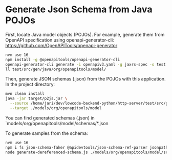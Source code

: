 # Generate Json Schema from Java POJOs
First, locate Java model objects (POJOs). For example, generate them from OpenAPI specification using openapi-generator-cli:
https://github.com/OpenAPITools/openapi-generator
```bash
nvm use 16
npm install -g @openapitools/openapi-generator-cli
openapi-generator-cli generate -i openapiv3.yaml -g jaxrs-spec -o test
ll test/src/gen/java/org/openapitools/model/
```
Then, generate JSON schemas (.json) from the POJOs with this application. In the project directory:

```bash
mvn clean install
java -jar target/p2js.jar \
  --source /home/jari/dev/lowcode-backend-python/http-server/test/src/gen/java/org/openapitools/model/ \
  --target ./models/org/openapitools/model
```
You can find generated schemas (.json) in `models/org/openapitools/model/schemas/*.json

To generate samples from the schema:
```bash
nvm use 16
npm i fs json-schema-faker @apidevtools/json-schema-ref-parser jsonpath
node generate-dereferenced-schema.js ./models/org/openapitools/model/schemas/HandlersExamplePostExampleDataRequest.json 
```

